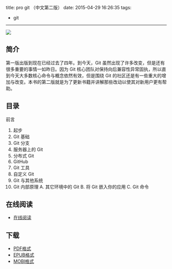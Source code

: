 title: pro git （中文第二版）
date: 2015-04-29 16:26:35
tags:
  - git
---

![](http://img4.douban.com/lpic/s27715507.jpg)

<!--more-->

## 简介 ##

第一版出版到现在已经过去了四年。到今天，Git 虽然出现了许多改变，但是还有很多重要的事情一如昨日。因为 Git 核心团队对保持向后兼容性异常固执，所以直到今天大多数核心命令与概念依然有效，但是围绕 Git 的社区还是有一些重大的增加与改变。本书的第二版就是为了更新书籍并讲解那些改动以使其对新用户更有帮助。

## 目录 ##

前言
1. 起步
2. Git 基础
3. Git 分支
4. 服务器上的 Git
5. 分布式 Git
6. GitHub
7. Git 工具
8. 自定义 Git
9. Git 与其他系统
10. Git 内部原理
A. 其它环境中的 Git
B. 将 Git 嵌入你的应用
C. Git 命令

## 在线阅读 ##

* [在线阅读](http://git-scm.com/book/zh/v2)

## 下载 ##

+ [PDF格式](https://progit2.s3.amazonaws.com/zh/2015-12-02-9d8a9/progit-zh.936.pdf)
+ [EPUB格式](https://progit2.s3.amazonaws.com/zh/2015-12-02-9d8a9/progit-zh.936.epub)
+ [MOBI格式](https://progit2.s3.amazonaws.com/zh/2015-12-02-9d8a9/progit-zh.936.mobi)

